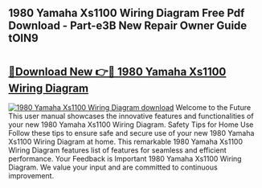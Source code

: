 ## 1980 Yamaha Xs1100 Wiring Diagram Free Pdf Download - Part-e3B New Repair Owner Guide tOIN9

# <h2><a href="http://dfs9g8.blite.top/?on=1980+Yamaha+Xs1100+Wiring+Diagram">🔗Download New 👉🔴 1980 Yamaha Xs1100 Wiring Diagram</a></h2>

[![1980 Yamaha Xs1100 Wiring Diagram download](https://i.imgur.com/lujVjoI.png)](http://dfs9g8.blite.top/?on=1980+Yamaha+Xs1100+Wiring+Diagram)
Welcome to the Future This user manual showcases the innovative features and functionalities of your new 1980 Yamaha Xs1100 Wiring Diagram. Safety Tips for Home Use Follow these tips to ensure safe and secure use of your new 1980 Yamaha Xs1100 Wiring Diagram at home. This remarkable 1980 Yamaha Xs1100 Wiring Diagram features list of features for seamless and efficient performance. Your Feedback is Important 1980 Yamaha Xs1100 Wiring Diagram. We value your input and are committed to continuous improvement.
